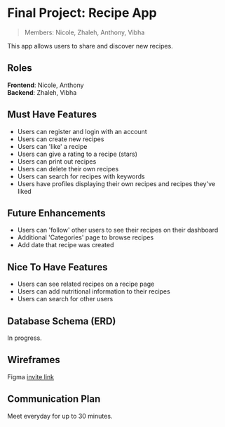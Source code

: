 # Final Project: Recipe App
> Members: Nicole, Zhaleh, Anthony, Vibha

This app allows users to share and discover new recipes.

## Roles
**Frontend**: Nicole, Anthony<br>
**Backend**: Zhaleh, Vibha

## Must Have Features
* Users can register and login with an account
* Users can create new recipes
* Users can 'like' a recipe
* Users can give a rating to a recipe (stars)
* Users can print out recipes
* Users can delete their own recipes
* Users can search for recipes with keywords
* Users have profiles displaying their own recipes and recipes they've liked

## Future Enhancements
* Users can 'follow' other users to see their recipes on their dashboard
* Additional 'Categories' page to browse recipes
* Add date that recipe was created

## Nice To Have Features
* Users can see related recipes on a recipe page
* Users can add nutritional information to their recipes
* Users can search for other users

## Database Schema (ERD)
In progress.

## Wireframes
Figma [invite link](https://www.figma.com/file/mBoGae8rnqbR7CeMHdjX3S/Recipe-App?node-id=24%3A56)

## Communication Plan
Meet everyday for up to 30 minutes.


